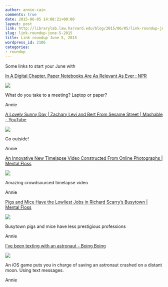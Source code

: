 ```yaml
---
author: annie-cain
comments: true
date: 2015-06-05 14:08:21+00:00
layout: post
link: http://librarylab.law.harvard.edu/blog/2015/06/05/link-roundup-june-5-2015/
slug: link-roundup-june-5-2015
title: Link roundup June 5, 2015
wordpress_id: 2106
categories:
- roundup
---
```


Some links to start your June with

[In A Digital Chapter, Paper Notebooks Are As Relevant As Ever : NPR](http://www.npr.org/2015/05/27/408794237/in-a-digital-chapter-paper-notebooks-are-as-relevant-as-ever)

[![](http://librarylab.law.harvard.edu/roundup/images/5571ad55250ca.png)](http://www.npr.org/2015/05/27/408794237/in-a-digital-chapter-paper-notebooks-are-as-relevant-as-ever)

What do you take to a meeting? Laptop or paper?

Annie

[A Lovely Sunny Day | Zachary Levi and Bert From Sesame Street | Mashable - YouTube](https://www.youtube.com/watch?v=xtvPlFty1rE)

[![](http://librarylab.law.harvard.edu/roundup/images/555f40f9e4c8b.png)](https://www.youtube.com/watch?v=xtvPlFty1rE)

Go outside!

Annie

[An Innovative New Timelapse Video Constructed From Online Photographs | Mental Floss](http://mentalfloss.com/article/64155/innovative-new-timelapse-video-constructed-online-photographs)

[![](http://librarylab.law.harvard.edu/roundup/images/555cc9eb4a219.png)](http://mentalfloss.com/article/64155/innovative-new-timelapse-video-constructed-online-photographs)

Amazing crowdsourced timelapse video

Annie

[Pigs and Mice Have the Lowliest Jobs in Richard Scarry’s Busytown | Mental Floss](http://mentalfloss.com/article/64070/pigs-and-mice-have-lowliest-jobs-richard-scarrys-busytown)

[![](http://librarylab.law.harvard.edu/roundup/images/555a42b1b4b0d.png)](http://mentalfloss.com/article/64070/pigs-and-mice-have-lowliest-jobs-richard-scarrys-busytown)

Busytown pigs and mice have less prestigious professions

Annie

[I've been texting with an astronaut - Boing Boing](http://boingboing.net/2015/05/07/lifeline-astronaut-game.html)

[![](http://librarylab.law.harvard.edu/roundup/images/554cb6ba946b4.png)](http://boingboing.net/2015/05/07/lifeline-astronaut-game.html)

An iOS game puts you in charge of saving an astronaut crashed on a distant moon. Using text messages.

Annie

